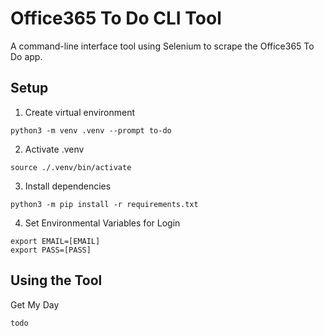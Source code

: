 # Office365 To Do CLI Tool
A command-line interface tool using Selenium to scrape the Office365 To Do app.

## Setup
1. Create virtual environment
```
python3 -m venv .venv --prompt to-do
```
2. Activate .venv
```
source ./.venv/bin/activate
```
3. Install dependencies
```
python3 -m pip install -r requirements.txt
```
4. Set Environmental Variables for Login
```
export EMAIL=[EMAIL]
export PASS=[PASS]
```

## Using the Tool
Get My Day
```
todo
```
